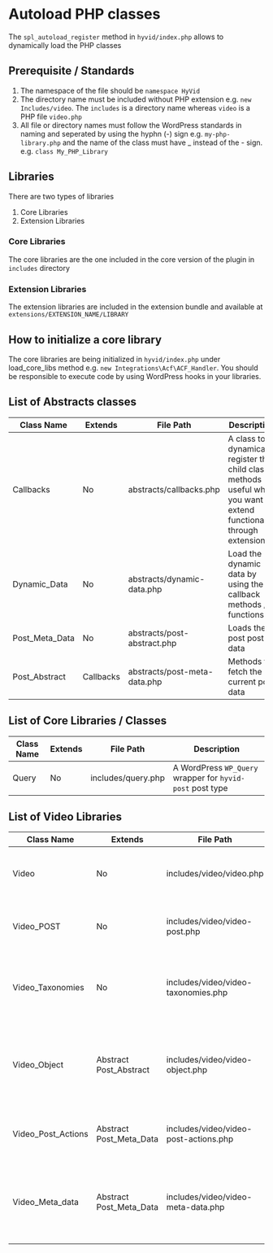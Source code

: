 # Autoload PHP classes

The `spl_autoload_register` method in `hyvid/index.php` allows to dynamically load the PHP classes

## Prerequisite / Standards

1. The namespace of the file should be `namespace HyVid`
2. The directory name must be included without PHP extension e.g. `new Includes/video`. The `includes` is a directory name whereas `video` is a PHP file `video.php`
3. All file or directory names must follow the WordPress standards in naming and seperated by using the hyphn (-) sign e.g. `my-php-library.php` and the name of the class must have _ instead of the - sign. e.g. `class My_PHP_Library`

## Libraries
There are two types of libraries

1. Core Libraries
2. Extension Libraries

### Core Libraries
The core libraries are the one included in the core version of the plugin in `includes` directory

### Extension Libraries
The extension libraries are included in the extension bundle and available at `extensions/EXTENSION_NAME/LIBRARY`

## How to initialize a core library
The core libraries are being initialized in `hyvid/index.php` under load_core_libs method e.g. `new Integrations\Acf\ACF_Handler`. You should be responsible to execute code by using WordPress hooks in your libraries.

## List of Abstracts classes
| Class Name | Extends | File Path | Description |
| --- | --- | --- | --- |
| Callbacks | No | abstracts/callbacks.php | A class to dynamically register the child class methods useful when you want to extend functionality through extensions |
| Dynamic_Data | No | abstracts/dynamic-data.php | Load the dynamic data by using the callback methods / functions |
| Post_Meta_Data | No | abstracts/post-abstract.php | Loads the post post data |
| Post_Abstract | Callbacks | abstracts/post-meta-data.php | Methods to fetch the current post data |

## List of Core Libraries / Classes
| Class Name | Extends | File Path | Description |
| --- | --- | --- | --- |
| Query | No | includes/query.php | A WordPress `WP_Query` wrapper for `hyvid-post` post type |

## List of Video Libraries
| Class Name | Extends | File Path | Description |
| --- | --- | --- | --- |
| Video | No | includes/video/video.php | Responsible to handle / load all video related functionality |
| Video_POST | No | includes/video/video-post.php | Registers WordPress custom post type `hyvid-post` |
| Video_Taxonomies | No | includes/video/video-taxonomies.php | Registers custom taxonomies `categories` and `tags` for `hyvid-post` post type |
| Video_Object | Abstract Post_Abstract | includes/video/video-object.php | Alternate to WordPress post object with custom methods to get the video post data |
| Video_Post_Actions | Abstract Post_Meta_Data | includes/video/video-post-actions.php | The frontend actions to be performed against a video |
| Video_Meta_data | Abstract Post_Meta_Data | includes/video/video-meta-data.php | Fetch the video meta data, this class is being used by `video_object` class |

